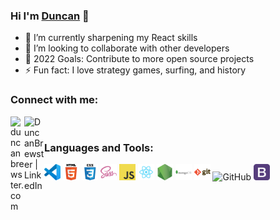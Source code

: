 ### Hi I'm [Duncan][website] 👋 



- 🌱 I’m currently sharpening my React skills
- 👯 I’m looking to collaborate with other developers
- 🥅 2022 Goals: Contribute to more open source projects
- ⚡ Fun fact: I love strategy games, surfing, and history 

### Connect with me:

[<img align="left" alt="duncanbrewster.com" width="22px" src="https://user-images.githubusercontent.com/87501964/150045770-9fae6341-c565-434f-89b2-01b0fc758346.png" />][contact]
[<img align="left" alt="DuncanBrewster | LinkedIn" width="32px" src="https://user-images.githubusercontent.com/87501964/150046047-1dd27b0e-3900-4f5e-b68d-931e89d50dd7.png" />][linkedin]

<br />

### Languages and Tools:
<p float="left">
    <img alt="Visual Studio Code" width="26px" src="https://raw.githubusercontent.com/github/explore/80688e429a7d4ef2fca1e82350fe8e3517d3494d/topics/visual-studio-code/visual-studio-code.png" />
    <img alt="HTML5" width="26px" src="https://raw.githubusercontent.com/github/explore/80688e429a7d4ef2fca1e82350fe8e3517d3494d/topics/html/html.png" />
    <img alt="CSS3" width="26px" src="https://raw.githubusercontent.com/github/explore/80688e429a7d4ef2fca1e82350fe8e3517d3494d/topics/css/css.png" />
    <img alt="Sass" width="26px" src="https://raw.githubusercontent.com/github/explore/80688e429a7d4ef2fca1e82350fe8e3517d3494d/topics/sass/sass.png" />
    <img alt="JavaScript" width="26px" src="https://raw.githubusercontent.com/github/explore/80688e429a7d4ef2fca1e82350fe8e3517d3494d/topics/javascript/javascript.png" />
    <img alt="React" width="26px" src="https://raw.githubusercontent.com/github/explore/80688e429a7d4ef2fca1e82350fe8e3517d3494d/topics/react/react.png" />
    <img alt="Node.js" width="26px" src="https://raw.githubusercontent.com/github/explore/80688e429a7d4ef2fca1e82350fe8e3517d3494d/topics/nodejs/nodejs.png" />
    <img alt="MongoDB" width="26px" src="https://raw.githubusercontent.com/github/explore/80688e429a7d4ef2fca1e82350fe8e3517d3494d/topics/mongodb/mongodb.png" />
    <img alt="Git" width="26px" src="https://raw.githubusercontent.com/github/explore/80688e429a7d4ef2fca1e82350fe8e3517d3494d/topics/git/git.png" />
    <img alt="GitHub" width="26px" src="https://user-images.githubusercontent.com/87501964/150044695-aacfc9f7-b463-412e-b0c9-c7af6582372e.png" />
    <img alt="Bootstrap" width="26px" src="https://raw.githubusercontent.com/github/explore/78df643247d429f6cc873026c0622819ad797942/topics/bootstrap/bootstrap.png" />
</p>


[website]: https://duncanbrewster.com
[linkedin]: https://www.linkedin.com/in/duncanwb/
[contact]: https://duncanbrewster.com/#c
[email]: duncanwbrewster@gmail.com
